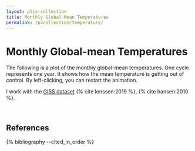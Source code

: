 ```yaml
---
layout: p5js-collection
title: Monthly Global-Mean Temperatures
permalink: /p5collection/temperature/
---
```


# Monthly Global-mean Temperatures

The following is a plot of the monthly global-mean temperatures. One cycle represents one year. It shows how the mean temperature is getting out of control. By left-clicking, you can restart the animation.

I work with the [GISS dataset](https://data.giss.nasa.gov/gistemp/) {% cite lenssen:2019 %}, {% cite hansen:2010 %}.

<div id = "p5-temperature" style="background-color: #fdfdfd; justify-content: center; display: flex;"></div>
<br>

## References

{% bibliography --cited_in_order %}


